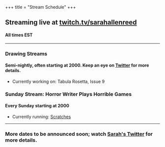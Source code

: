+++
title = "Stream Schedule"
+++

## Streaming live at [twitch.tv/sarahallenreed](https://twitch.tv/sarahallenreed)
#### All times EST

**********************

### Drawing Streams
#### Semi-nightly, often starting at 2000. Keep an eye on [Twitter](http://twitter.com/sarahallenreed) for more details.

  * Currently working on: Tabula Rosetta, Issue 9

### Sunday Stream: Horror Writer Plays Horrible Games
#### Every Sunday starting at 2000

  * Currently running: [Scratches](https://en.wikipedia.org/wiki/Scratches_(video_game))

  **********************

### More dates to be announced soon; watch [Sarah's Twitter](http://twitter.com/sarahallenreed) for more details.
